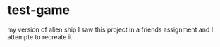 # test-game
my version of alien ship
I saw this project in a friends assignment and I attempte to recreate it
